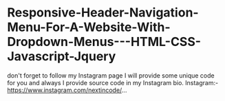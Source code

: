 # Responsive-Header-Navigation-Menu-For-A-Website-With-Dropdown-Menus---HTML-CSS-Javascript-Jquery
don't forget to follow my Instagram page I will provide some unique code for you and always I provide source code in my Instagram bio.   Instagram:- https://www.instagram.com/nextincode/...
